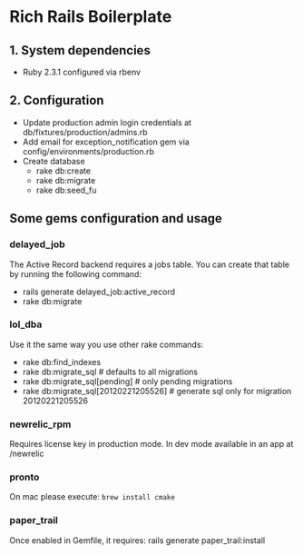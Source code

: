 # Rich Rails Boilerplate

## 1. System dependencies

* Ruby 2.3.1 configured via rbenv

## 2. Configuration

* Update production admin login credentials at db/fixtures/production/admins.rb
* Add email for exception_notification gem via config/environments/production.rb
* Create database
  * rake db:create
  * rake db:migrate
  * rake db:seed_fu

## Some gems configuration and usage

###  delayed_job

The Active Record backend requires a jobs table. You can create that table by running the following command:

* rails generate delayed_job:active_record
* rake db:migrate

### lol_dba

Use it the same way you use other rake commands:

* rake db:find_indexes
* rake db:migrate_sql # defaults to all migrations
* rake db:migrate_sql[pending] # only pending migrations
* rake db:migrate_sql[20120221205526] # generate sql only for migration 20120221205526

### newrelic_rpm

Requires license key in production mode. In dev mode available in an app at /newrelic

### pronto

On mac please execute: `brew install cmake`

### paper_trail

Once enabled in Gemfile, it requires: rails generate paper_trail:install
